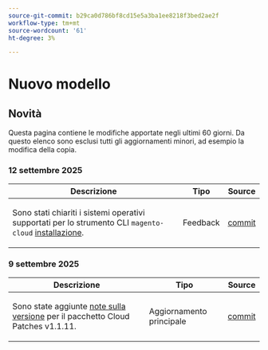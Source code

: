 ```yaml
---
source-git-commit: b29ca0d786bf8cd15e5a3ba1ee8218f3bed2ae2f
workflow-type: tm+mt
source-wordcount: '61'
ht-degree: 3%

---
```

# Nuovo modello

## Novità

Questa pagina contiene le modifiche apportate negli ultimi 60 giorni. Da questo elenco sono esclusi tutti gli aggiornamenti minori, ad esempio la modifica della copia.

### 12 settembre 2025

<table style="table-layout:auto;">
  <thead>
    <tr>
      <th>Descrizione</th>
      <th>Tipo</th>
      <th>Source</th>
    </tr>
  </thead>
  <tbody>
    <tr>
      <td><p>Sono stati chiariti i sistemi operativi supportati per lo strumento CLI <code class="language-plaintext highlighter-rouge">magento-cloud</code> <a href="https://experienceleague.adobe.com/it/docs/commerce-on-cloud/user-guide/dev-tools/cloud-cli/cloud-cli-overview">installazione</a>.</p>
</td>
      <td>
        Feedback
      </td>
      <td><a href="https://github.com/AdobeDocs/commerce-on-cloud.en/commit/abae1d93c8e2a8cd9658c338835806f239c34464">commit</a></td>
    </tr>
  </tbody>
</table>

### 9 settembre 2025

<table style="table-layout:auto;">
  <thead>
    <tr>
      <th>Descrizione</th>
      <th>Tipo</th>
      <th>Source</th>
    </tr>
  </thead>
  <tbody>
    <tr>
      <td><p>Sono state aggiunte <a href="https://experienceleague.adobe.com/it/docs/commerce-on-cloud/user-guide/release-notes/cloud-patches">note sulla versione</a> per il pacchetto Cloud Patches v1.1.11.</p>
</td>
      <td>
        Aggiornamento principale
      </td>
      <td><a href="https://github.com/AdobeDocs/commerce-on-cloud.en/commit/2b6f0790dbfb47472fd06db4a46e36c847873eb7">commit</a></td>
    </tr>
  </tbody>
</table>
